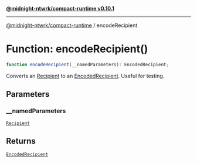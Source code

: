 [**@midnight-ntwrk/compact-runtime v0.10.1**](../README.md)

***

[@midnight-ntwrk/compact-runtime](../globals.md) / encodeRecipient

# Function: encodeRecipient()

```ts
function encodeRecipient(__namedParameters): EncodedRecipient;
```

Converts an [Recipient](../interfaces/Recipient.md) to an [EncodedRecipient](../interfaces/EncodedRecipient.md). Useful for testing.

## Parameters

### \_\_namedParameters

[`Recipient`](../interfaces/Recipient.md)

## Returns

[`EncodedRecipient`](../interfaces/EncodedRecipient.md)
